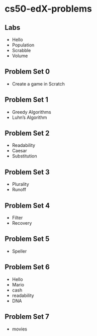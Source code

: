 # cs50-edX-problems

## Labs
* Hello
* Population
* Scrabble
* Volume

## Problem Set 0
* Create a game in Scratch

## Problem Set 1
* Greedy Algorithms
* Luhn’s Algorithm

## Problem Set 2
* Readability
* Caesar
* Substitution

## Problem Set 3
* Plurality
* Runoff

## Problem Set 4
* Filter 
* Recovery

## Problem Set 5
* Speller

## Problem Set 6
* Hello
* Mario
* cash
* readability
* DNA
## Problem Set 7
* movies
